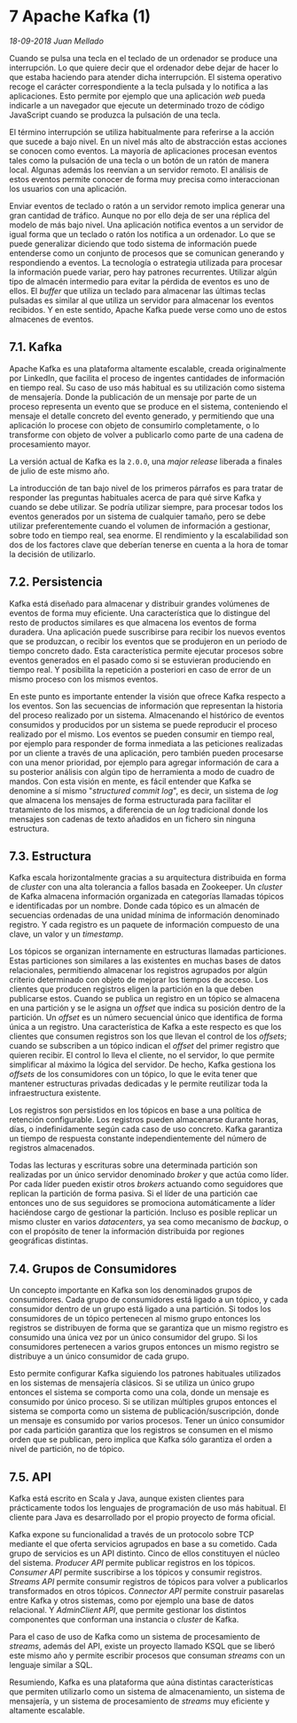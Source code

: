 # 7 Apache Kafka (1)

_18-09-2018_ _Juan Mellado_

Cuando se pulsa una tecla en el teclado de un ordenador se produce una interrupción. Lo que quiere decir que el ordenador debe dejar de hacer lo que estaba haciendo para atender dicha interrupción. El sistema operativo recoge el carácter correspondiente a la tecla pulsada y lo notifica a las aplicaciones. Esto permite por ejemplo que una aplicación _web_ pueda indicarle a un navegador que ejecute un determinado trozo de código JavaScript cuando se produzca la pulsación de una tecla.

El término interrupción se utiliza habitualmente para referirse a la acción que sucede a bajo nivel. En un nivel más alto de abstracción estas acciones se conocen como eventos. La mayoría de aplicaciones procesan eventos tales como la pulsación de una tecla o un botón de un ratón de manera local. Algunas además los reenvían a un servidor remoto. El análisis de estos eventos permite conocer de forma muy precisa como interaccionan los usuarios con una aplicación.

Enviar eventos de teclado o ratón a un servidor remoto implica generar una gran cantidad de tráfico. Aunque no por ello deja de ser una réplica del modelo de más bajo nivel. Una aplicación notifica eventos a un servidor de igual forma que un teclado o ratón los notifica a un ordenador. Lo que se puede generalizar diciendo que todo sistema de información puede entenderse como un conjunto de procesos que se comunican generando y respondiendo a eventos. La tecnología o estrategia utilizada para procesar la información puede variar, pero hay patrones recurrentes. Utilizar algún tipo de almacén intermedio para evitar la pérdida de eventos es uno de ellos. El _buffer_ que utiliza un teclado para almacenar las últimas teclas pulsadas es similar al que utiliza un servidor para almacenar los eventos recibidos. Y en este sentido, Apache Kafka puede verse como uno de estos almacenes de eventos.

## 7.1. Kafka

Apache Kafka es una plataforma altamente escalable, creada originalmente por LinkedIn, que facilita el proceso de ingentes cantidades de información en tiempo real. Su caso de uso más habitual es su utilización como sistema de mensajería. Donde la publicación de un mensaje por parte de un proceso representa un evento que se produce en el sistema, conteniendo el mensaje el detalle concreto del evento generado, y permitiendo que una aplicación lo procese con objeto de consumirlo completamente, o lo transforme con objeto de volver a publicarlo como parte de una cadena de procesamiento mayor.

La versión actual de Kafka es la ```2.0.0```, una _major release_ liberada a finales de julio de este mismo año.

La introducción de tan bajo nivel de los primeros párrafos es para tratar de responder las preguntas habituales acerca de para qué sirve Kafka y cuando se debe utilizar. Se podría utilizar siempre, para procesar todos los eventos generados por un sistema de cualquier tamaño, pero se debe utilizar preferentemente cuando el volumen de información a gestionar, sobre todo en tiempo real, sea enorme. El rendimiento y la escalabilidad son dos de los factores clave que deberían tenerse en cuenta a la hora de tomar la decisión de utilizarlo.

## 7.2. Persistencia

Kafka está diseñado para almacenar y distribuir grandes volúmenes de eventos de forma muy eficiente. Una característica que lo distingue del resto de productos similares es que almacena los eventos de forma duradera. Una aplicación puede suscribirse para recibir los nuevos eventos que se produzcan, o recibir los eventos que se produjeron en un periodo de tiempo concreto dado. Esta característica permite ejecutar procesos sobre eventos generados en el pasado como si se estuvieran produciendo en tiempo real. Y posibilita la repetición a posteriori en caso de error de un mismo proceso con los mismos eventos.

En este punto es importante entender la visión que ofrece Kafka respecto a los eventos. Son las secuencias de información que representan la historia del proceso realizado por un sistema. Almacenando el histórico de eventos consumidos y producidos por un sistema se puede reproducir el proceso realizado por el mismo. Los eventos se pueden consumir en tiempo real, por ejemplo para responder de forma inmediata a las peticiones realizadas por un cliente a través de una aplicación, pero también pueden procesarse con una menor prioridad, por ejemplo para agregar información de cara a su posterior análisis con algún tipo de herramienta a modo de cuadro de mandos. Con esta visión en mente, es fácil entender que Kafka se denomine a sí mismo "_structured commit log_", es decir, un sistema de _log_ que almacena los mensajes de forma estructurada para facilitar el tratamiento de los mismos, a diferencia de un _log_ tradicional donde los mensajes son cadenas de texto añadidos en un fichero sin ninguna estructura.

## 7.3. Estructura

Kafka escala horizontalmente gracias a su arquitectura distribuida en forma de _cluster_ con una alta tolerancia a fallos basada en Zookeeper. Un _cluster_ de Kafka almacena información organizada en categorías llamadas tópicos e identificadas por un nombre. Donde cada tópico es un almacén de secuencias ordenadas de una unidad mínima de información denominado registro. Y cada registro es un paquete de información compuesto de una clave, un valor y un _timestamp_.

Los tópicos se organizan internamente en estructuras llamadas particiones. Estas particiones son similares a las existentes en muchas bases de datos relacionales, permitiendo almacenar los registros agrupados por algún criterio determinado con objeto de mejorar los tiempos de acceso. Los clientes que producen registros eligen la partición en la que deben publicarse estos. Cuando se publica un registro en un tópico se almacena en una partición y se le asigna un _offset_ que indica su posición dentro de la partición. Un _offset_ es un número secuencial único que identifica de forma única a un registro. Una característica de Kafka a este respecto es que los clientes que consumen registros son los que llevan el control de los _offsets_; cuando se subscriben a un tópico indican el _offset_ del primer registro que quieren recibir. El control lo lleva el cliente, no el servidor, lo que permite simplificar al máximo la lógica del servidor. De hecho, Kafka gestiona los _offsets_ de los consumidores con un tópico, lo que le evita tener que mantener estructuras privadas dedicadas y le permite reutilizar toda la infraestructura existente.

Los registros son persistidos en los tópicos en base a una política de retención configurable. Los registros pueden almacenarse durante horas, días, o indefinidamente según cada caso de uso concreto. Kafka garantiza un tiempo de respuesta constante independientemente del número de registros almacenados.

Todas las lecturas y escrituras sobre una determinada partición son realizadas por un único servidor denominado _broker_ y que actúa como líder. Por cada líder pueden existir otros _brokers_ actuando como seguidores que replican la partición de forma pasiva. Si el líder de una partición cae entonces uno de sus seguidores se promociona automáticamente a líder haciéndose cargo de gestionar la partición. Incluso es posible replicar un mismo cluster en varios _datacenters_, ya sea como mecanismo de _backup_, o con el propósito de tener la información distribuida por regiones geográficas distintas.

## 7.4. Grupos de Consumidores

Un concepto importante en Kafka son los denominados grupos de consumidores. Cada grupo de consumidores está ligado a un tópico, y cada consumidor dentro de un grupo está ligado a una partición. Si todos los consumidores de un tópico pertenecen al mismo grupo entonces los registros se distribuyen de forma que se garantiza que un mismo registro es consumido una única vez por un único consumidor del grupo. Si los consumidores pertenecen a varios grupos entonces un mismo registro se distribuye a un único consumidor de cada grupo.

Esto permite configurar Kafka siguiendo los patrones habituales utilizados en los sistemas de mensajería clásicos. Si se utiliza un único grupo entonces el sistema se comporta como una cola, donde un mensaje es consumido por único proceso. Si se utilizan múltiples grupos entonces el sistema se comporta como un sistema de publicación/suscripción, donde un mensaje es consumido por varios procesos. Tener un único consumidor por cada partición garantiza que los registros se consumen en el mismo orden que se publican, pero implica que Kafka sólo garantiza el orden a nivel de partición, no de tópico.

## 7.5. API

Kafka está escrito en Scala y Java, aunque existen clientes para prácticamente todos los lenguajes de programación de uso más habitual. El cliente para Java es desarrollado por el propio proyecto de forma oficial.

Kafka expone su funcionalidad a través de un protocolo sobre TCP mediante el que oferta servicios agrupados en base a su cometido. Cada grupo de servicios es un API distinto. Cinco de ellos constituyen el núcleo del sistema. _Producer API_ permite publicar registros en los tópicos. _Consumer API_ permite suscribirse a los tópicos y consumir registros. _Streams API_ permite consumir registros de tópicos para volver a publicarlos transformados en otros tópicos. _Connector API_ permite construir pasarelas entre Kafka y otros sistemas, como por ejemplo una base de datos relacional. Y _AdminClient API_, que permite gestionar los distintos componentes que conforman una instancia o _cluster_ de Kafka.

Para el caso de uso de Kafka como un sistema de procesamiento de _streams_, además del API, existe un proyecto llamado KSQL que se liberó este mismo año y permite escribir procesos que consuman _streams_ con un lenguaje similar a SQL.

Resumiendo, Kafka es una plataforma que aúna distintas características que permiten utilizarlo como un sistema de almacenamiento, un sistema de mensajería, y un sistema de procesamiento de _streams_ muy eficiente y altamente escalable.
